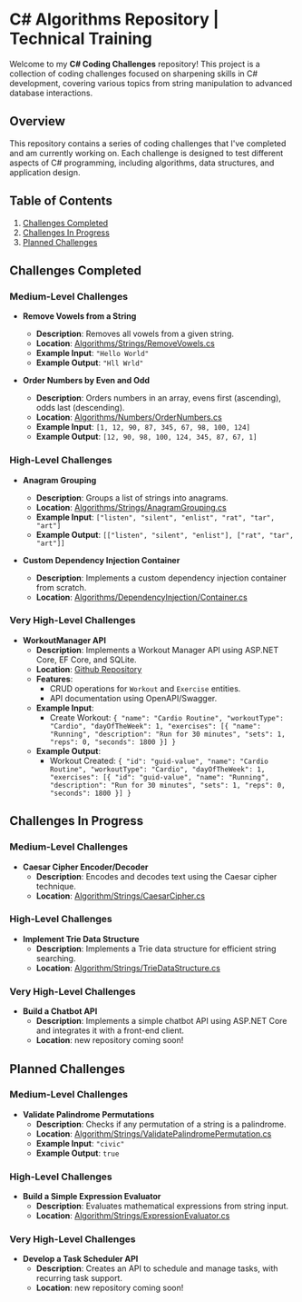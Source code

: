 # C# Algorithms Repository | Technical Training
Welcome to my **C# Coding Challenges** repository!
This project is a collection of coding challenges focused on sharpening skills in C# development, covering various topics from string manipulation to advanced database interactions.

## Overview
This repository contains a series of coding challenges that I've completed and am currently working on. Each challenge is designed to test different aspects of C# programming, including algorithms, data structures, and application design.

## Table of Contents

1. [Challenges Completed](#challenges-completed)
2. [Challenges In Progress](#challenges-in-progress)
3. [Planned Challenges](#planned-challenges)

## Challenges Completed

### Medium-Level Challenges

- **Remove Vowels from a String**
  - **Description**: Removes all vowels from a given string.
  - **Location**: [Algorithms/Strings/RemoveVowels.cs](Algorithms/Strings/RemoveVowels.cs)
  - **Example Input**: `"Hello World"`
  - **Example Output**: `"Hll Wrld"`

- **Order Numbers by Even and Odd**
  - **Description**: Orders numbers in an array, evens first (ascending), odds last (descending).
  - **Location**: [Algorithms/Numbers/OrderNumbers.cs](Algorithms/Numbers/OrderNumbers.cs)
  - **Example Input**: `[1, 12, 90, 87, 345, 67, 98, 100, 124]`
  - **Example Output**: `[12, 90, 98, 100, 124, 345, 87, 67, 1]`

### High-Level Challenges

- **Anagram Grouping**
  - **Description**: Groups a list of strings into anagrams.
  - **Location**: [Algorithms/Strings/AnagramGrouping.cs](Algorithms/Strings/AnagramGrouping.cs)
  - **Example Input**: `["listen", "silent", "enlist", "rat", "tar", "art"]`
  - **Example Output**: `[["listen", "silent", "enlist"], ["rat", "tar", "art"]]`

- **Custom Dependency Injection Container**
  - **Description**: Implements a custom dependency injection container from scratch.
  - **Location**: [Algorithms/DependencyInjection/Container.cs](Algorithms/DependencyInjection/Container.cs)

### Very High-Level Challenges

- **WorkoutManager API**
  - **Description**: Implements a Workout Manager API using ASP.NET Core, EF Core, and SQLite.
  - **Location**: [Github Repository](https://github.com/LuccaGiffoni/WorkoutPlanner)
  - **Features**:
    - CRUD operations for `Workout` and `Exercise` entities.
    - API documentation using OpenAPI/Swagger.
  - **Example Input**: 
    - Create Workout: `{ "name": "Cardio Routine", "workoutType": "Cardio", "dayOfTheWeek": 1, "exercises": [{ "name": "Running", "description": "Run for 30 minutes", "sets": 1, "reps": 0, "seconds": 1800 }] }`
  - **Example Output**: 
    - Workout Created: `{ "id": "guid-value", "name": "Cardio Routine", "workoutType": "Cardio", "dayOfTheWeek": 1, "exercises": [{ "id": "guid-value", "name": "Running", "description": "Run for 30 minutes", "sets": 1, "reps": 0, "seconds": 1800 }] }`

## Challenges In Progress
### Medium-Level Challenges

- **Caesar Cipher Encoder/Decoder**
  - **Description**: Encodes and decodes text using the Caesar cipher technique.
  - **Location**: [Algorithm/Strings/CaesarCipher.cs](Algorithm/Strings)
    
### High-Level Challenges

- **Implement Trie Data Structure**
  - **Description**: Implements a Trie data structure for efficient string searching.
  - **Location**: [Algorithm/Strings/TrieDataStructure.cs](Algorithm/Strings)

### Very High-Level Challenges

- **Build a Chatbot API**
  - **Description**: Implements a simple chatbot API using ASP.NET Core and integrates it with a front-end client.
  - **Location**: new repository coming soon!

## Planned Challenges

### Medium-Level Challenges

- **Validate Palindrome Permutations**
  - **Description**: Checks if any permutation of a string is a palindrome.
  - **Location**: [Algorithm/Strings/ValidatePalindromePermutation.cs](Algorithm/Strings)
  - **Example Input**: `"civic"`
  - **Example Output**: `true`
    
### High-Level Challenges

- **Build a Simple Expression Evaluator**
  - **Description**: Evaluates mathematical expressions from string input.
  - **Location**: [Algorithm/Strings/ExpressionEvaluator.cs](Algorithm/Strings)

### Very High-Level Challenges

- **Develop a Task Scheduler API**
  - **Description**: Creates an API to schedule and manage tasks, with recurring task support.
  - **Location**: new repository coming soon!
